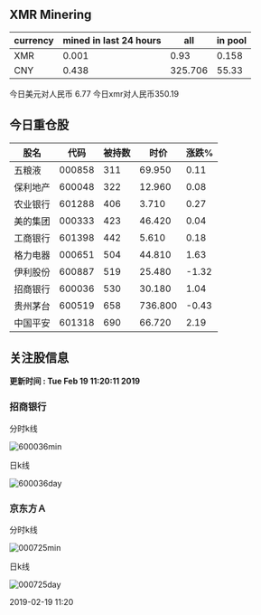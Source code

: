 ## XMR Minering

|currency|mined in last 24 hours|all|in pool|
|---|---|---|---|
|XMR|0.001|0.93|0.158|
|CNY|0.438|325.706|55.33|

今日美元对人民币 6.77	今日xmr对人民币350.19


## 今日重仓股 

|股名|代码|被持数|时价|涨跌%|
|---|---|---|---|---|
|五粮液|000858|311|69.950|0.11|
|保利地产|600048|322|12.960|0.08|
|农业银行|601288|406|3.710|0.27|
|美的集团|000333|423|46.420|0.04|
|工商银行|601398|442|5.610|0.18|
|格力电器|000651|504|44.810|1.63|
|伊利股份|600887|519|25.480|-1.32|
|招商银行|600036|530|30.180|1.04|
|贵州茅台|600519|658|736.800|-0.43|
|中国平安|601318|690|66.720|2.19|

## 关注股信息
**更新时间 : Tue Feb 19 11:20:11 2019**
### 招商银行 
分时k线

![600036min](http://image.sinajs.cn/newchart/min/n/sh600036.gif)

日k线

![600036day](http://image.sinajs.cn/newchart/daily/n/sh600036.gif)

### 京东方Ａ 
分时k线

![000725min](http://image.sinajs.cn/newchart/min/n/sz000725.gif)

日k线

![000725day](http://image.sinajs.cn/newchart/daily/n/sz000725.gif)

2019-02-19 11:20